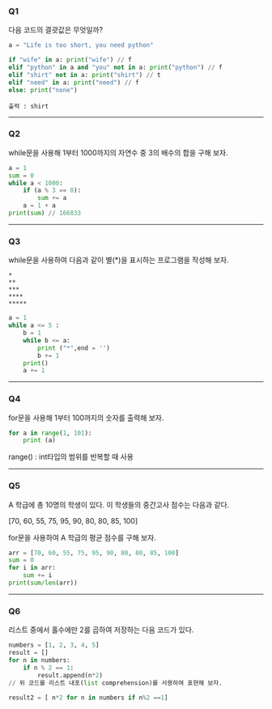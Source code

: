### Q1
다음 코드의 결괏값은 무엇일까?
```python
a = "Life is too short, you need python"

if "wife" in a: print("wife") // f
elif "python" in a and "you" not in a: print("python") // f
elif "shirt" not in a: print("shirt") // t 
elif "need" in a: print("need") // f
else: print("none") 
```
```
출력 : shirt
```
___
### Q2
while문을 사용해 1부터 1000까지의 자연수 중 3의 배수의 합을 구해 보자.
```python
a = 1
sum = 0
while a < 1000:
    if (a % 3 == 0):
        sum += a
    a = 1 + a
print(sum) // 166833
```
___
### Q3
while문을 사용하여 다음과 같이 별(*)을 표시하는 프로그램을 작성해 보자.
```
*
**
***
****
*****
```

```python
a = 1
while a <= 5 :
    b = 1
    while b <= a:
        print ("*",end = '')
        b += 1
    print()
    a += 1
```
___
### Q4
for문을 사용해 1부터 100까지의 숫자를 출력해 보자.
```python
for a in range(1, 101):
    print (a)
```
range() : int타입의 범위를 반복할 때 사용
___
### Q5
A 학급에 총 10명의 학생이 있다. 이 학생들의 중간고사 점수는 다음과 같다.

[70, 60, 55, 75, 95, 90, 80, 80, 85, 100]

for문을 사용하여 A 학급의 평균 점수를 구해 보자.
```python
arr = [70, 60, 55, 75, 95, 90, 80, 80, 85, 100]
sum = 0
for i in arr:
    sum += i
print(sum/len(arr))
```

___
### Q6
리스트 중에서 홀수에만 2를 곱하여 저장하는 다음 코드가 있다.
```python
numbers = [1, 2, 3, 4, 5]
result = []
for n in numbers:
    if n % 2 == 1:
        result.append(n*2)
// 위 코드를 리스트 내포(list comprehension)를 사용하여 표현해 보자.
```
```python
result2 = [ n*2 for n in numbers if n%2 ==1]
```

